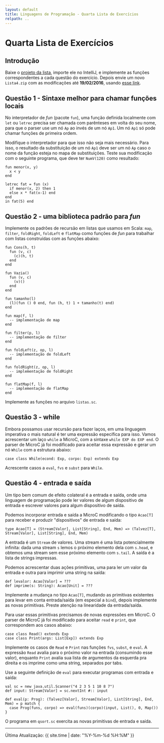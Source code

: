 ```yaml
---
layout: default
title: Linguagens de Programação - Quarta Lista de Exercícios
relpath: ..
---
```


Quarta Lista de Exercícios
==========================

Introdução
----------

Baixe o [projeto da lista](Lista4.zip), importe ele no IntelliJ, e implemente as funções
correspondentes a cada questão do exercício. Depois envie um novo `Lista4.zip` com
as modificações até **19/02/2016**,
usando [esse link](https://www.dropbox.com/request/h39Sg6Tjw9zGTwY1nSHE).

Questão 1 - Sintaxe melhor para chamar funções locais
-----------------------------------------------------

No interpretador de *fun* (pacote `fun`), uma função definida localmente
com `let` ou `letrec` precisa ser chamada com parênteses em volta do seu nome, para que o
parser use um nó `Ap` ao invés de um nó `Ap1`. Um nó `Ap1` só pode chamar funções de
primeira ordem.

Modifique o interpretador para que isso não seja mais necessário. Para isso, o resultado da
substituição de um nó `Ap1` deve ser um nó `Ap` caso o nome da função esteja no mapa de
substituições. Teste sua modificação com o seguinte programa, que deve ter `NumV(120)` como
resultado:

    fun menor(x, y)
	  x < y
	end
	
	letrec fat = fun (x)
	  if menor(x, 2) then 1
	  else x * fat(x-1) end
	end
	in fat(5) end

Questão 2 - uma biblioteca padrão para *fun*
--------------------------------------------

Implemente os padrões de recursão em listas que usamos em Scala: `map`, `filter`,
`foldRight`, `foldLeft` e `flatMap` como funções de *fun* para trabalhar com listas
construídas com as funções abaixo:

    fun Cons(h, t)
      fun (v, c)
        (c)(h, t)
      end
    end
    
    fun Vazia()
      fun (v, c)
        (v)()
      end
    end
    
	fun tamanho(l)
	  (l)(fun () 0 end, fun (h, t) 1 + tamanho(t) end)
	end
	
    fun map(f, l)
      -- implementação de map
    end
    
    fun filter(p, l)
      -- implementação de filter
    end
    
    fun foldLeft(z, op, l)
      -- implementação de foldLeft
    end
    
    fun foldRight(z, op, l)
      -- implementação de foldRight
    end
    
    fun flatMap(f, l)
      -- implementação de flatMap
    end
	
Implemente as funções no arquivo `listas.sc`.
	
Questão 3 - while
-----------------

Embora possamos usar recursão para fazer laços, em uma linguagem imperativa o mais
natural é ter uma expressão específica para isso. Vamos acrescentar um laço `while`
a MicroC, com a sintaxe `while EXP do EXP end`. O parser de MicroC já foi modificado
para aceitar essa expressão e gerar um nó `While` com a estrutura abaixo:

    case class While(econd: Exp, corpo: Exp) extends Exp	

Acrescente casos a `eval`, `fvs` e `subst` para `While`.
	
Questão 4 - entrada e saída
---------------------------

Um tipo bem comum de efeito colateral é a entrada e saída, onde uma linguagem
de programação pode ler valores de algum dispositivo de entrada e escrever valores
para algum dispositivo de saída.

Podemos incorporar entrada e saída a MicroC modificando o tipo `Acao[T]` para receber
e produzir "dispositivos" de entrada e saída:

    type Acao[T] = (Stream[Valor], List[String], End, Mem) => (Talvez[T], Stream[Valor], List[String], End, Mem)

A entrada é um `Stream` de valores. Uma stream é uma lista potencialmente infinita: dada uma stream `s` lemos
o próximo elemento dela com `s.head`, e obtemos uma stream sem esse próximo elemento com `s.tail`. A saída
é a lista de strings impressas.
	
Podemos acrescentar duas ações primitivas, uma para ler um valor da entrada e outra
para imprimir uma string na saída:

    def levalor: Acao[Valor] = ???
	def imprime(s: String): Acao[Unit] = ???

Implemente a mudança no tipo `Acao[T]`, mudando as primitivas existentes para levar em
conta entrada/saída (em especial a `bind`), depois implemente as novas primitivas.
Preste atenção na linearidade da entrada/saída.

Para usar essas primitivas precisamos de novas expressões em MicroC. O parser de MicroC
já foi modificado para aceitar `read` e `print`, que correspondem aos casos abaixo:

    case class Read() extends Exp
	case class Print(args: List[Exp]) extends Exp

Implemente os casos de `Read` e `Print` nas funções `fvs`, `subst`, e `eval`. A
expressão `Read` avalia para o próximo valor na entrada (consumindo esse valor),
enquanto `Print` avalia sua lista de argumentos da esquerda pra direita e os
imprime como uma string, separados por tabs.	
		
Use a seguinte definição de `eval` para executar programas com entrada e saída:

    val sc = new java.util.Scanner("4 2 3 5 1 10 8 7")
    def input: Stream[Valor] = sc.nextInt #:: input

    def eval(p: Prog): (Talvez[Valor], Stream[Valor], List[String], End, Mem) = p match {
      case Prog(funs, corpo) => eval(funs)(corpo)(input, List(), 0, Map())
    }

O programa em `qsort.sc` exercita as novas primitivas de entrada e saída.
	
* * * * *

Última Atualização: {{ site.time | date: "%Y-%m-%d %H:%M" }}

